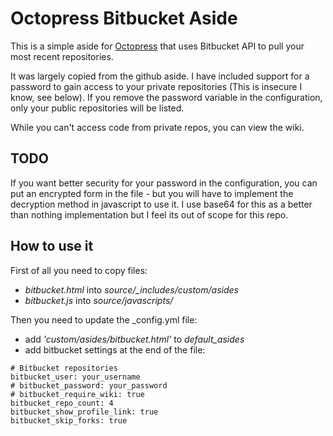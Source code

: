 # Octopress Bitbucket Aside

This is a simple aside for <a href="http://www.octopress.org">Octopress</a> that uses Bitbucket API to pull your most recent repositories.

It was largely copied from the github aside. I have included support for a password to gain access to your private repositories (This is insecure I know, see below).  If you remove the password variable in the configuration, only your public repositories will be listed.

While you can't access code from private repos, you can view the wiki.

## TODO ##

If you want better security for your password in the configuration, you can put an encrypted form in the file - but you will have to implement the decryption method in javascript to use it.
I use base64 for this as a better than nothing implementation but I feel its out of scope for this repo.

## How to use it

First of all you need to copy files:

* *bitbucket.html* into *source/_includes/custom/asides*
* *bitbucket.js* into *source/javascripts/*

Then you need to update the _config.yml file:

* add *'custom/asides/bitbucket.html'* to *default_asides*
* add bitbucket settings at the end of the file:

```
# Bitbucket repositories
bitbucket_user: your_username
# bitbucket_password: your_password
# bitbucket_require_wiki: true
bitbucket_repo_count: 4
bitbucket_show_profile_link: true
bitbucket_skip_forks: true
```
